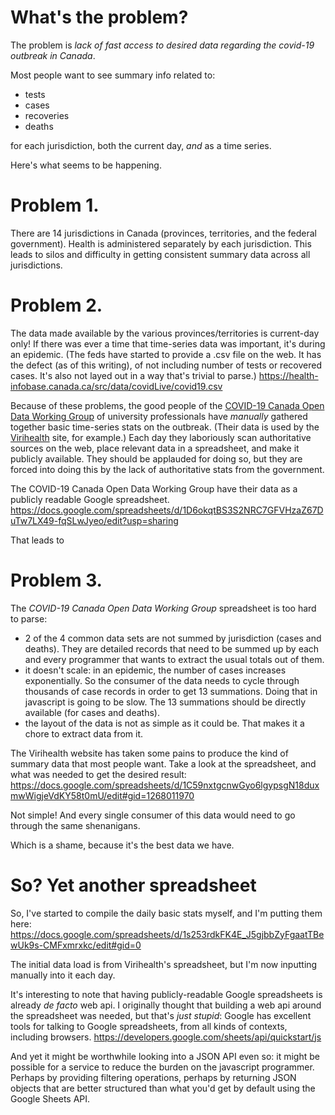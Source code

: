 # What's the problem?

The problem is *lack of fast access to desired data regarding the covid-19 outbreak in Canada*.

Most people want to see summary info related to:

* tests
* cases
* recoveries 
* deaths

for each jurisdiction, both the current day, *and* as a time series.

Here's what seems to be happening. 

# Problem 1.
There are 14 jurisdictions in Canada (provinces, territories, and the federal government).
Health is administered separately by each jurisdiction. 
This leads to silos and difficulty in getting consistent summary data across all jurisdictions.

# Problem 2.
The data made available by the various provinces/territories is current-day only!
If there was ever a time that time-series data was important, it's during an epidemic. 
(The feds have started to provide a .csv file on the web. It has the defect (as of this writing), of 
not including number of tests or recovered cases. 
It's also not layed out in a way that's trivial to parse.)
https://health-infobase.canada.ca/src/data/covidLive/covid19.csv

Because of these problems, the good people of the 
<a href='https://github.com/ishaberry/Covid19Canada'>COVID-19 Canada Open Data Working Group</a> of university professionals 
have *manually* gathered together basic time-series stats on the outbreak. 
(Their data is used by the <a href='https://virihealth.com/provincial-trends/'>Virihealth</a> site, for example.)
Each day they laboriously scan authoritative sources on the web, place relevant data in a spreadsheet, and make it publicly available.
They should be applauded for doing so, but they are forced into doing this by the lack of authoritative stats from the government.

The COVID-19 Canada Open Data Working Group have their data as a publicly readable Google spreadsheet.
https://docs.google.com/spreadsheets/d/1D6okqtBS3S2NRC7GFVHzaZ67DuTw7LX49-fqSLwJyeo/edit?usp=sharing

That leads to 

# Problem 3.
The *COVID-19 Canada Open Data Working Group* spreadsheet is too hard to parse:

* 2 of the 4 common data sets are not summed by jurisdiction (cases and deaths).
They are detailed records that need to be summed up by each and every programmer that wants to extract the usual totals out of them.
* it doesn't scale: in an epidemic, the number of cases increases exponentially. 
So the consumer of the data needs to cycle through thousands of case records in order to get 13 summations. 
Doing that in javascript is going to be slow. The 13 summations should be directly available (for cases and deaths).
* the layout of the data is not as simple as it could be. That makes it a chore to extract data from it.

The Virihealth website has taken some pains to produce the kind of summary data that most people want.
Take a look at the spreadsheet, and what was needed to get the desired result:
https://docs.google.com/spreadsheets/d/1C59nxtgcnwGyo6lgypsgN18duxmwWigjeVdKY58t0mU/edit#gid=1268011970 

Not simple! And every single consumer of this data would need to go through the same shenanigans.

Which is a shame, because it's the best data we have.

# So? Yet another spreadsheet
So, I've started to compile the daily basic stats myself, and I'm putting them here:
https://docs.google.com/spreadsheets/d/1s253rdkFK4E_J5gjbbZyFgaatTBewUk9s-CMFxmrxkc/edit#gid=0

The initial data load is from Virihealth's spreadsheet, but I'm now inputting manually into it each day.

It's interesting to note that having publicly-readable Google spreadsheets is already *de facto* web api.
I originally thought that building a web api around the spreadsheet was needed, but that's *just stupid*: 
Google has excellent tools for talking to Google spreadsheets, from all kinds of contexts, including browsers.
https://developers.google.com/sheets/api/quickstart/js

And yet it might be worthwhile looking into a JSON API even so: it might be possible for a service 
to reduce the burden on the javascript programmer. Perhaps by providing filtering operations, perhaps by 
returning JSON objects that are better structured than what you'd get by default using the Google Sheets API.

